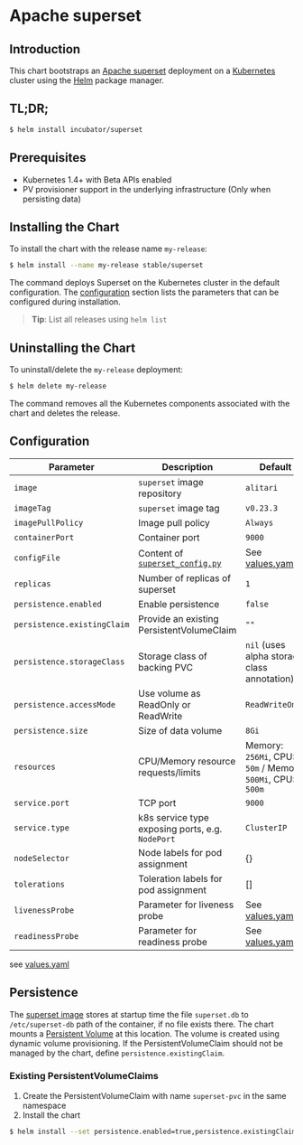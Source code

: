 #  Apache superset

## Introduction

This chart bootstraps an [Apache superset](https://superset.incubator.apache.org/) deployment on a [Kubernetes](http://kubernetes.io) cluster using the [Helm](https://helm.sh) package manager.

## TL;DR;

```bash
$ helm install incubator/superset
```

## Prerequisites

- Kubernetes 1.4+ with Beta APIs enabled
- PV provisioner support in the underlying infrastructure (Only when persisting data)

## Installing the Chart

To install the chart with the release name `my-release`:

```bash
$ helm install --name my-release stable/superset
```

The command deploys Superset on the Kubernetes cluster in the default configuration. The [configuration](#configuration) section lists the parameters that can be configured during installation.

> **Tip**: List all releases using `helm list`

## Uninstalling the Chart

To uninstall/delete the `my-release` deployment:

```bash
$ helm delete my-release
```

The command removes all the Kubernetes components associated with the chart and deletes the release.

## Configuration

| Parameter                  | Description                                     | Default                                                      |
| -----------------------    | ---------------------------------------------   | ------------------------------------------------------------ |
| `image`                    | `superset` image repository                     | `alitari`                                                    |
| `imageTag`                 | `superset` image tag                            | `v0.23.3`                                                    |
| `imagePullPolicy`          | Image pull policy                               | `Always`                                                     |
| `containerPort`            | Container port                                  | `9000`                                                       |
| `configFile`               | Content of [`superset_config.py`](https://superset.incubator.apache.org/installation.html)                      | See [values.yaml](./values.yaml)                                                   |
| `replicas`                 | Number of replicas of superset                  | `1`                                                          |
| `persistence.enabled`      | Enable persistence                              | `false`                                                      |
| `persistence.existingClaim`| Provide an existing PersistentVolumeClaim       | `""`                                                         |
| `persistence.storageClass` | Storage class of backing PVC                    | `nil` (uses alpha storage class annotation)                  |
| `persistence.accessMode`   | Use volume as ReadOnly or ReadWrite             | `ReadWriteOnce`                                              |
| `persistence.size`         | Size of data volume                             | `8Gi`                                                        |
| `resources`                | CPU/Memory resource requests/limits             |  Memory: `256Mi`, CPU: `50m`     / Memory: `500Mi`, CPU: `500m`|
| `service.port`             | TCP port                                        | `9000`                                                       |
| `service.type`             | k8s service type exposing ports, e.g. `NodePort`| `ClusterIP`                                                  |
| `nodeSelector`             | Node labels for pod assignment                  | {}                                                           |
| `tolerations`              | Toleration labels for pod assignment            | []                                                           |
| `livenessProbe`            | Parameter for liveness probe                    | See [values.yaml](./values.yaml)                             |
| `readinessProbe`           | Parameter for readiness probe                   | See [values.yaml](./values.yaml)                             |

 see [values.yaml](./values.yaml)

## Persistence

The [superset image](https://hub.docker.com/r/alitari/superset/) stores at startup time the file `superset.db` to `/etc/superset-db` path of the container, if no file exists there.
The chart mounts a [Persistent Volume](http://kubernetes.io/docs/user-guide/persistent-volumes/) at this location. The volume is created using dynamic volume provisioning. If the PersistentVolumeClaim should not be managed by the chart, define `persistence.existingClaim`.

### Existing PersistentVolumeClaims

1. Create the PersistentVolumeClaim with name `superset-pvc` in the same namespace
1. Install the chart
```bash
$ helm install --set persistence.enabled=true,persistence.existingClaim=superset-pvc incubator/superset
```
